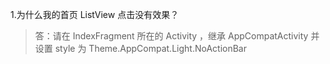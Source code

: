 1.为什么我的首页 ListView 点击没有效果？
> 答：请在 IndexFragment 所在的 Activity ，继承 AppCompatActivity 并设置 style 为 Theme.AppCompat.Light.NoActionBar
